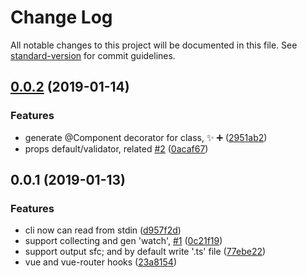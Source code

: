 # Change Log

All notable changes to this project will be documented in this file. See [standard-version](https://github.com/conventional-changelog/standard-version) for commit guidelines.

<a name="0.0.2"></a>
## [0.0.2](https://gitlab.bestminr.com/fe/vue-classify/compare/v0.0.1...v0.0.2) (2019-01-14)


### Features

* generate @Component decorator for class, :sparkles: :heavy_plus_sign: ([2951ab2](https://gitlab.bestminr.com/fe/vue-classify/commit/2951ab2))
* props default/validator, related [#2](https://gitlab.bestminr.com/fe/vue-classify/issues/2) ([0acaf67](https://gitlab.bestminr.com/fe/vue-classify/commit/0acaf67))



<a name="0.0.1"></a>
## 0.0.1 (2019-01-13)


### Features

* cli now can read from stdin ([d957f2d](https://gitlab.bestminr.com/fe/vue-classify/commit/d957f2d))
* support collecting and gen 'watch', [#1](https://gitlab.bestminr.com/fe/vue-classify/issues/1) ([0c21f19](https://gitlab.bestminr.com/fe/vue-classify/commit/0c21f19))
* support output sfc; and by default write '.ts' file ([77ebe22](https://gitlab.bestminr.com/fe/vue-classify/commit/77ebe22))
* vue and vue-router hooks ([23a8154](https://gitlab.bestminr.com/fe/vue-classify/commit/23a8154))

